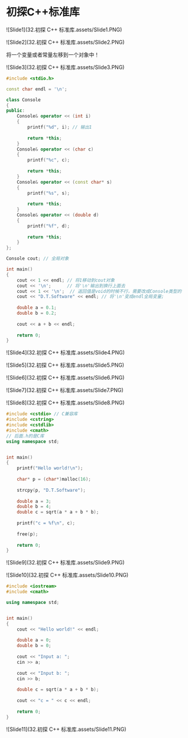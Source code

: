 # 初探C++标准库



![Slide1](32.初探 C++ 标准库.assets/Slide1.PNG)



![Slide2](32.初探 C++ 标准库.assets/Slide2.PNG)

将一个变量或者常量左移到一个对象中！

![Slide3](32.初探 C++ 标准库.assets/Slide3.PNG)

```cpp
#include <stdio.h>

const char endl = '\n';

class Console
{
public:
    Console& operator << (int i)
    {
        printf("%d", i); // 输出1
        
        return *this;
    }
    Console& operator << (char c)
    {
        printf("%c", c);
        
        return *this;
    }
    Console& operator << (const char* s)
    {
        printf("%s", s);
        
        return *this;
    }
    Console& operator << (double d)
    {
        printf("%f", d);
        
        return *this;
    }
};

Console cout; // 全局对象

int main()
{
    cout << 1 << endl; // 将1移动到cout对象
    cout << '\n';      // 将'\n'输出到换行上面去
    cout << 1 << '\n';  // 返回值是void的时候不行，需要改成Console类型的
    cout << "D.T.Software" << endl; // 将'\n'变成endl全局变量;
    
    double a = 0.1;
    double b = 0.2;
    
    cout << a + b << endl;
    
    return 0;
}

```

![Slide4](32.初探 C++ 标准库.assets/Slide4.PNG)



![Slide5](32.初探 C++ 标准库.assets/Slide5.PNG)



![Slide6](32.初探 C++ 标准库.assets/Slide6.PNG)



![Slide7](32.初探 C++ 标准库.assets/Slide7.PNG)



![Slide8](32.初探 C++ 标准库.assets/Slide8.PNG)

```cpp
#include <cstdio> // C兼容库
#include <cstring>
#include <cstdlib>
#include <cmath>
// 后面.h的是C库
using namespace std;


int main()
{
    printf("Hello world!\n");
    
    char* p = (char*)malloc(16);
    
    strcpy(p, "D.T.Software");
    
    double a = 3;
    double b = 4;
    double c = sqrt(a * a + b * b);
    
    printf("c = %f\n", c);
    
    free(p);
    
    return 0;
}

```

![Slide9](32.初探 C++ 标准库.assets/Slide9.PNG)



![Slide10](32.初探 C++ 标准库.assets/Slide10.PNG)

```cpp
#include <iostream>
#include <cmath>

using namespace std;


int main()
{
    cout << "Hello world!" << endl;
    
    double a = 0;
    double b = 0;
    
    cout << "Input a: ";
    cin >> a;
    
    cout << "Input b: ";
    cin >> b;
    
    double c = sqrt(a * a + b * b);
    
    cout << "c = " << c << endl;
    
    return 0;
}
```

![Slide11](32.初探 C++ 标准库.assets/Slide11.PNG)